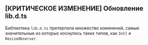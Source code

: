 ## \[КРИТИЧЕСКОЕ ИЗМЕНЕНИЕ\] Обновление lib.d.ts

Библиотека `lib.d.ts` претерпела множество изменений, самые значительные из которых коснулись таких типов, как `Intl` и `ResizeObserver`. 